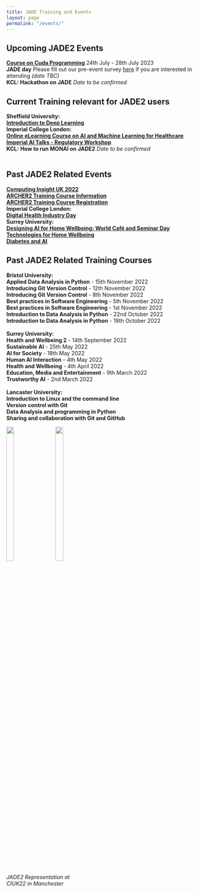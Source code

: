 ```yaml
---
title: JADE Training and Events
layout: page
permalink: "/events/"
---
```

## Upcoming JADE2 Events
**[Course on Cuda Programming](https://www.oxforduniversitystores.co.uk/conferences-and-events/mathematical-institute/events/cuda-programming-on-nvidia-gpus-july-24%E2%80%9328-2023)** 24th July - 28th July 2023 <br>
**JADE day** Please fill out our pre-event survey [here](https://oxford.onlinesurveys.ac.uk/jadeday) if you are interested in attending *(date TBC)*
<br>
**KCL: Hackathon on JADE** *Date to be confirmed*
<br>

## Current Training relevant for JADE2 users
**Sheffield University:**
<br>
**[Introduction to Deep Learning](https://rses-dl-course.github.io/)**
<br>
**Imperial College London:**
<br>
**[Online eLearning Course on AI and Machine Learning for Healthcare](https://learn.nihr.ac.uk/course/view.php?id=975)** 
<br>
**[Imperial AI Talks - Regulatory Workshop](https://ai4health.io/reports-and-resources/)**
<br>
**KCL:**
**How to run MONAI on JADE2** *Date to be confirmed*
<br><br>


## Past JADE2 Related Events
**[Computing Insight UK 2022](https://www.scd.stfc.ac.uk/Pages/CIUK2022.aspx)** 
<br>
**[ARCHER2 Training Course Information](https://www.archer2.ac.uk/training/courses/221213-modern-fortran/)**
<br>
**[ARCHER2 Training Course Registration](https://www.archer2.ac.uk/training/#upcoming-training)** 
<br>
**Imperial College London:**
<br>
**[Digital Health Industry Day](https://ai4health.io/reports-and-resources/)** 
<br>
**Surrey University:**
<br>
**[Designing AI for Home Wellbeing: World Café and Seminar Day](https://www.ias.surrey.ac.uk/event/designing-ai-for-home-wellbeing-world-cafe/)** 
<br>
**[Technologies for Home Wellbeing]( https://ai4s.surrey.ac.uk/2021/wellbeing_events)**
<br>
**[Diabetes and AI]( https://www.ias.surrey.ac.uk/event/ai-for-diabetes/#:~:text=Bringing%20together%20experts%20in%20AI,life%20for%20people%20with%20diabetes)**
<br>

## Past JADE2 Related Training Courses 
**Bristol University:**
<br>
**Applied Data Analysis in Python** - 15th November 2022
<br>
**Introducing Git Version Control** - 12th November 2022
<br>
**Introducing Git Version Control** - 8th November 2022
<br>
**Best practices in Software Engineering** - 5th November 2022
<br>
**Best practices in Software Engineering** - 1st November 2022
<br>
**Introduction to Data Analysis in Python** - 22nd October 2022
<br>
**Introduction to Data Analysis in Python** - 18th October 2022
<br><br>
**Surrey University:**
<br> 
**Health and Wellbeing 2** - 14th September 2022
<br>
**Sustainable AI** - 25th May 2022 
<br>
**AI for Society** - 18th May 2022
<br>
**Human AI Interaction** - 4th May 2022
<br>
**Health and Wellbeing** - 4th April 2022
<br>
**Education, Media and Entertainment** - 9th March 2022
<br>
**Trustworthy AI** - 2nd March 2022 
<br><br>
**Lancaster University:**
<br>
**Introduction to Linux and the command line**
<br>
**Version control with Git**
<br>
**Data Analysis and programming in Python**
<br>
**Sharing and collaboration with Git and GitHub**
<br>



<p>
<img src="{{ site.baseurl }}/img/JADE-stand.jpg" alt="" width="20%" height="30%"/>&nbsp;&nbsp;&nbsp;&nbsp;&nbsp;&nbsp;&nbsp;<img src="{{ site.baseurl }}/img/UKRI_img.jpeg" alt="" width="20%" height="30%"/><br>
 <em>JADE2 Representation at <br>
 CIUK22 in Manchester</em>
</p>
